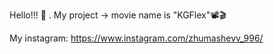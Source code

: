Hello!!! 🗽
.
My project -> movie name is "KGFlex"📽️🎬

My instagram: https://www.instagram.com/zhumashevv_996/
